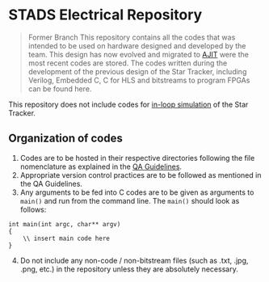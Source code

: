 # STADS Electrical Repository
> Former Branch
This repository contains all the codes that was intended to be used on hardware designed and developed by the team. This design has now evolved and migrated to [AJIT](https://github.com/Student-Satellite-IITM/AJIT-STADS) were the most recent codes are stored. The codes written during the development of the previous design of the Star Tracker, including Verilog, Embedded C, C for HLS and bitstreams to program FPGAs can be found here.

This repository does not include codes for [in-loop simulation](https://github.com/Student-Satellite-IITB/STADS) of the Star Tracker.

## Organization of codes
1. Codes are to be hosted in their respective directories following the file nomenclature as explained in the [QA Guidelines](https://docs.google.com/document/d/1U63RPCxErLuVvC3BmJ-6Fqa9EqF_KslVQfur7OiazCk/edit).
2. Appropriate version control practices are to be followed as mentioned in the QA Guidelines.
3. Any arguments to be fed into C codes are to be given as arguments to `main()` and run from the command line. The `main()` should look as follows:
```
int main(int argc, char** argv)
{
    \\ insert main code here
}
```
4. Do not include any non-code / non-bitstream files (such as .txt, .jpg, .png, etc.) in the repository unless they are absolutely necessary.

<!--## Structure of the Repository-->
